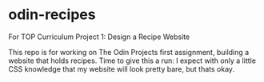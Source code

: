 # odin-recipes
For TOP Curriculum Project 1: Design a Recipe Website

This repo is for working on The Odin Projects first assignment, building a website that holds recipes. Time to give this
a run: I expect with only a little CSS knowledge that my website will look pretty bare, but thats okay. 